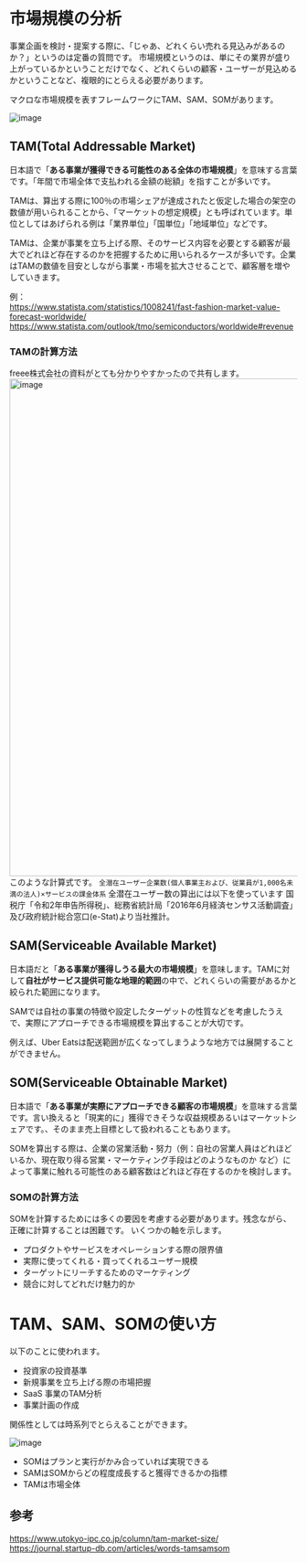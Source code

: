 # 市場規模の分析
事業企画を検討・提案する際に、「じゃあ、どれくらい売れる見込みがあるのか？」というのは定番の質問です。
市場規模というのは、単にその業界が盛り上がっているかということだけでなく、どれくらいの顧客・ユーザーが見込めるかということなど、複眼的にとらえる必要があります。

マクロな市場規模を表すフレームワークにTAM、SAM、SOMがあります。

![image](https://github.com/user-attachments/assets/4276b185-4d75-48c2-bc3e-447565032d22)

## TAM(Total Addressable Market)
日本語で「**ある事業が獲得できる可能性のある全体の市場規模**」を意味する言葉です。「年間で市場全体で支払われる金額の総額」を指すことが多いです。

TAMは、算出する際に100％の市場シェアが達成されたと仮定した場合の架空の数値が用いられることから、「マーケットの想定規模」とも呼ばれています。単位としてはあげられる例は「業界単位」「国単位」「地域単位」などです。

TAMは、企業が事業を立ち上げる際、そのサービス内容を必要とする顧客が最大でどれほど存在するのかを把握するために用いられるケースが多いです。企業はTAMの数値を目安としながら事業・市場を拡大させることで、顧客層を増やしていきます。

例：  
https://www.statista.com/statistics/1008241/fast-fashion-market-value-forecast-worldwide/
https://www.statista.com/outlook/tmo/semiconductors/worldwide#revenue

### TAMの計算方法
freee株式会社の資料がとても分かりやすかったので共有します。
<img width="871" alt="image" src="https://github.com/user-attachments/assets/934311c9-e46f-4677-8265-d31fa13c9806">
このような計算式です。
`全潜在ユーザー企業数(個人事業主および、従業員が1,000名未満の法人)×サービスの課金体系`
全潜在ユーザー数の算出には以下を使っています
国税庁「令和2年申告所得税」、総務省統計局「2016年6月経済センサス活動調査」及び政府統計総合窓口(e-Stat)より当社推計。

## SAM(Serviceable Available Market)
日本語だと「**ある事業が獲得しうる最大の市場規模**」を意味します。TAMに対して**自社がサービス提供可能な地理的範囲**の中で、どれくらいの需要があるかと絞られた範囲になります。

SAMでは自社の事業の特徴や設定したターゲットの性質などを考慮したうえで、実際にアプローチできる市場規模を算出することが大切です。

例えば、Uber Eatsは配送範囲が広くなってしまうような地方では展開することができません。

## SOM(Serviceable Obtainable Market)
日本語で「**ある事業が実際にアプローチできる顧客の市場規模**」を意味する言葉です。言い換えると「現実的に」獲得できそうな収益規模あるいはマーケットシェアです。、そのまま売上目標として扱われることもあります。

SOMを算出する際は、企業の営業活動・努力（例：自社の営業人員はどれほどいるか、現在取り得る営業・マーケティング手段はどのようなものか など）によって事業に触れる可能性のある顧客数はどれほど存在するのかを検討します。

### SOMの計算方法
SOMを計算するためには多くの要因を考慮する必要があります。残念ながら、正確に計算することは困難です。
いくつかの軸を示します。
- プロダクトやサービスをオペレーションする際の限界値
- 実際に使ってくれる・買ってくれるユーザー規模
- ターゲットにリーチするためのマーケティング
- 競合に対してどれだけ魅力的か

# TAM、SAM、SOMの使い方
以下のことに使われます。
- 投資家の投資基準
- 新規事業を立ち上げる際の市場把握
- SaaS 事業のTAM分析
- 事業計画の作成

関係性としては時系列でとらえることができます。
  
![image](https://github.com/user-attachments/assets/bf9b359e-276d-47c9-a580-b799f873da52)
  
- SOMはプランと実行がかみ合っていれば実現できる
- SAMはSOMからどの程度成長すると獲得できるかの指標
- TAMは市場全体

## 参考
https://www.utokyo-ipc.co.jp/column/tam-market-size/  
https://journal.startup-db.com/articles/words-tamsamsom
